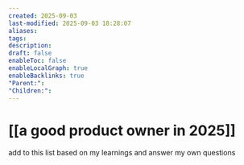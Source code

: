 ```yaml
---
created: 2025-09-03
last-modified: 2025-09-03 18:28:07
aliases:
tags:
description:
draft: false
enableToc: false
enableLocalGraph: true
enableBacklinks: true
"Parent:":
"Children:":
---
```


# [[a good product owner in 2025]]

add to this list based on my learnings and answer my own questions